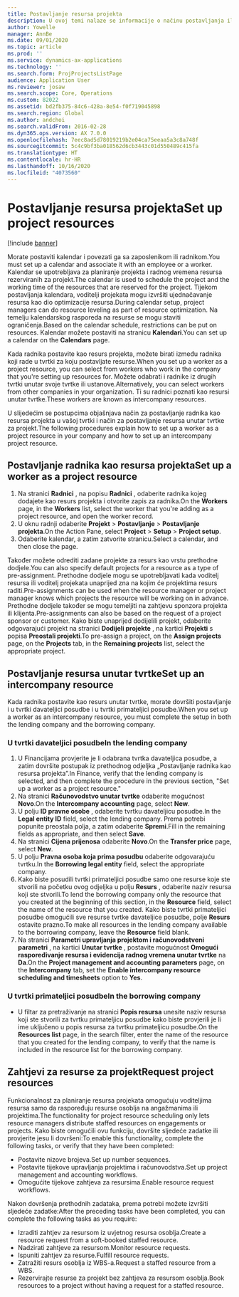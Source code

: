 ```yaml
---
title: Postavljanje resursa projekta
description: U ovoj temi nalaze se informacije o načinu postavljanja ili zahtijevanja resursa za projekt.
author: Yowelle
manager: AnnBe
ms.date: 09/01/2020
ms.topic: article
ms.prod: ''
ms.service: dynamics-ax-applications
ms.technology: ''
ms.search.form: ProjProjectsListPage
audience: Application User
ms.reviewer: josaw
ms.search.scope: Core, Operations
ms.custom: 82022
ms.assetid: bd2fb375-84c6-428a-8e54-f0f719045898
ms.search.region: Global
ms.author: andchoi
ms.search.validFrom: 2016-02-28
ms.dyn365.ops.version: AX 7.0.0
ms.openlocfilehash: 7eec8ad5d78019219b2e04ca75eeaa5a3c8a748f
ms.sourcegitcommit: 5c4c9bf3ba018562d6cb3443c01d550489c415fa
ms.translationtype: HT
ms.contentlocale: hr-HR
ms.lasthandoff: 10/16/2020
ms.locfileid: "4073560"
---
```

# <a name="set-up-project-resources"></a><span data-ttu-id="60663-103">Postavljanje resursa projekta</span><span class="sxs-lookup"><span data-stu-id="60663-103">Set up project resources</span></span>

[!include [banner](../includes/banner.md)]

<span data-ttu-id="60663-104">Morate postaviti kalendar i povezati ga sa zaposlenikom ili radnikom.</span><span class="sxs-lookup"><span data-stu-id="60663-104">You must set up a calendar and associate it with an employee or a worker.</span></span> <span data-ttu-id="60663-105">Kalendar se upotrebljava za planiranje projekta i radnog vremena resursa rezerviranih za projekt.</span><span class="sxs-lookup"><span data-stu-id="60663-105">The calendar is used to schedule the project and the working time of the resources that are reserved for the project.</span></span> <span data-ttu-id="60663-106">Tijekom postavljanja kalendara, voditelji projekata mogu izvršiti ujednačavanje resursa kao dio optimizacije resursa.</span><span class="sxs-lookup"><span data-stu-id="60663-106">During calendar setup, project managers can do resource leveling as part of resource optimization.</span></span> <span data-ttu-id="60663-107">Na temelju kalendarskog rasporeda na resurse se mogu staviti ograničenja.</span><span class="sxs-lookup"><span data-stu-id="60663-107">Based on the calendar schedule, restrictions can be put on resources.</span></span> <span data-ttu-id="60663-108">Kalendar možete postaviti na stranicu **Kalendari**.</span><span class="sxs-lookup"><span data-stu-id="60663-108">You can set up a calendar on the **Calendars** page.</span></span>

<span data-ttu-id="60663-109">Kada radnika postavite kao resurs projekta, možete birati između radnika koji rade u tvrtki za koju postavljate resurse.</span><span class="sxs-lookup"><span data-stu-id="60663-109">When you set up a worker as a project resource, you can select from workers who work in the company that you're setting up resources for.</span></span> <span data-ttu-id="60663-110">Možete odabrati i radnike iz drugih tvrtki unutar svoje tvrtke ili ustanove.</span><span class="sxs-lookup"><span data-stu-id="60663-110">Alternatively, you can select workers from other companies in your organization.</span></span> <span data-ttu-id="60663-111">Ti su radnici poznati kao resursi unutar tvrtke.</span><span class="sxs-lookup"><span data-stu-id="60663-111">These workers are known as intercompany resources.</span></span>

<span data-ttu-id="60663-112">U slijedećim se postupcima objašnjava način za postavljanje radnika kao resursa projekta u vašoj tvrtki i način za postavljanje resursa unutar tvrtke za projekt.</span><span class="sxs-lookup"><span data-stu-id="60663-112">The following procedures explain how to set up a worker as a project resource in your company and how to set up an intercompany project resource.</span></span>

## <a name="set-up-a-worker-as-a-project-resource"></a><span data-ttu-id="60663-113">Postavljanje radnika kao resursa projekta</span><span class="sxs-lookup"><span data-stu-id="60663-113">Set up a worker as a project resource</span></span>

1. <span data-ttu-id="60663-114">Na stranici **Radnici** , na popisu **Radnici** , odaberite radnika kojeg dodajete kao resurs projekta i otvorite zapis za radnika.</span><span class="sxs-lookup"><span data-stu-id="60663-114">On the **Workers** page, in the **Workers** list, select the worker that you're adding as a project resource, and open the worker record.</span></span>
2. <span data-ttu-id="60663-115">U oknu radnji odaberite **Projekt** &gt; **Postavljanje** &gt; **Postavljanje projekta**.</span><span class="sxs-lookup"><span data-stu-id="60663-115">On the Action Pane, select **Project** &gt; **Setup** &gt; **Project setup**.</span></span>
3. <span data-ttu-id="60663-116">Odaberite kalendar, a zatim zatvorite stranicu.</span><span class="sxs-lookup"><span data-stu-id="60663-116">Select a calendar, and then close the page.</span></span>

<span data-ttu-id="60663-117">Također možete odrediti zadane projekte za resurs kao vrstu prethodne dodjele.</span><span class="sxs-lookup"><span data-stu-id="60663-117">You can also specify default projects for a resource as a type of pre-assignment.</span></span> <span data-ttu-id="60663-118">Prethodne dodjele mogu se upotrebljavati kada voditelj resursa ili voditelj projekata unaprijed zna na kojim će projektima resurs raditi.</span><span class="sxs-lookup"><span data-stu-id="60663-118">Pre-assignments can be used when the resource manager or project manager knows which projects the resource will be working on in advance.</span></span> <span data-ttu-id="60663-119">Prethodne dodjele također se mogu temeljiti na zahtjevu sponzora projekta ili klijenta.</span><span class="sxs-lookup"><span data-stu-id="60663-119">Pre-assignments can also be based on the request of a project sponsor or customer.</span></span> <span data-ttu-id="60663-120">Kako biste unaprijed dodijelili projekt, odaberite odgovarajući projekt na stranici **Dodijeli projekte** , na kartici **Projekti** s popisa **Preostali projekti**.</span><span class="sxs-lookup"><span data-stu-id="60663-120">To pre-assign a project, on the **Assign projects** page, on the **Projects** tab, in the **Remaining projects** list, select the appropriate project.</span></span>

## <a name="set-up-an-intercompany-resource"></a><span data-ttu-id="60663-121">Postavljanje resursa unutar tvrtke</span><span class="sxs-lookup"><span data-stu-id="60663-121">Set up an intercompany resource</span></span>

<span data-ttu-id="60663-122">Kada radnika postavite kao resurs unutar tvrtke, morate dovršiti postavljanje i u tvrtki davateljici posudbe i u tvrtki primateljici posudbe.</span><span class="sxs-lookup"><span data-stu-id="60663-122">When you set up a worker as an intercompany resource, you must complete the setup in both the lending company and the borrowing company.</span></span>

### <a name="in-the-lending-company"></a><span data-ttu-id="60663-123">U tvrtki davateljici posudbe</span><span class="sxs-lookup"><span data-stu-id="60663-123">In the lending company</span></span>

1. <span data-ttu-id="60663-124">U Financijama provjerite je li odabrana tvrtka davateljica posudbe, a zatim dovršite postupak iz prethodnog odjeljka „Postavljanje radnika kao resursa projekta”.</span><span class="sxs-lookup"><span data-stu-id="60663-124">In Finance, verify that the lending company is selected, and then complete the procedure in the previous section, "Set up a worker as a project resource."</span></span>
2. <span data-ttu-id="60663-125">Na stranici **Računovodstvo unutar tvrtke** odaberite mogućnost **Novo**.</span><span class="sxs-lookup"><span data-stu-id="60663-125">On the **Intercompany accounting** page, select **New**.</span></span>
3. <span data-ttu-id="60663-126">U polju **ID pravne osobe** , odaberite tvrtku davateljicu posudbe.</span><span class="sxs-lookup"><span data-stu-id="60663-126">In the **Legal entity ID** field, select the lending company.</span></span> <span data-ttu-id="60663-127">Prema potrebi popunite preostala polja, a zatim odaberite **Spremi**.</span><span class="sxs-lookup"><span data-stu-id="60663-127">Fill in the remaining fields as appropriate, and then select **Save**.</span></span>
4. <span data-ttu-id="60663-128">Na stranici **Cijena prijenosa** odaberite **Novo**.</span><span class="sxs-lookup"><span data-stu-id="60663-128">On the **Transfer price** page, select **New**.</span></span>
5. <span data-ttu-id="60663-129">U polju **Pravna osoba koja prima posudbu** odaberite odgovarajuću tvrtku.</span><span class="sxs-lookup"><span data-stu-id="60663-129">In the **Borrowing legal entity** field, select the appropriate company.</span></span>
6. <span data-ttu-id="60663-130">Kako biste posudili tvrtki primateljici posudbe samo one resurse koje ste stvorili na početku ovog odjeljka u polju **Resurs** , odaberite naziv resursa koji ste stvorili.</span><span class="sxs-lookup"><span data-stu-id="60663-130">To lend the borrowing company only the resource that you created at the beginning of this section, in the **Resource** field, select the name of the resource that you created.</span></span> <span data-ttu-id="60663-131">Kako biste tvrtki primateljici posudbe omogućili sve resurse tvrtke davateljice posudbe, polje **Resurs** ostavite prazno.</span><span class="sxs-lookup"><span data-stu-id="60663-131">To make all resources in the lending company available to the borrowing company, leave the **Resource** field blank.</span></span>
7. <span data-ttu-id="60663-132">Na stranici **Parametri upravljanja projektom i računovodstveni parametri** , na kartici **Unutar tvrtke** , postavite mogućnost **Omogući raspoređivanje resursa i evidencija radnog vremena unutar tvrtke** na **Da**.</span><span class="sxs-lookup"><span data-stu-id="60663-132">On the **Project management and accounting parameters** page, on the **Intercompany** tab, set the **Enable intercompany resource scheduling and timesheets** option to **Yes**.</span></span>

### <a name="in-the-borrowing-company"></a><span data-ttu-id="60663-133">U tvrtki primateljici posudbe</span><span class="sxs-lookup"><span data-stu-id="60663-133">In the borrowing company</span></span>

- <span data-ttu-id="60663-134">U filtar za pretraživanje na stranici **Popis resursa** unesite naziv resursa koji ste stvorili za tvrtku primateljicu posudbe kako biste provjerili je li ime uključeno u popis resursa za tvrtku primateljicu posudbe.</span><span class="sxs-lookup"><span data-stu-id="60663-134">On the **Resources list** page, in the search filter, enter the name of the resource that you created for the lending company, to verify that the name is included in the resource list for the borrowing company.</span></span>

## <a name="request-project-resources"></a><span data-ttu-id="60663-135">Zahtjevi za resurse za projekt</span><span class="sxs-lookup"><span data-stu-id="60663-135">Request project resources</span></span>
<span data-ttu-id="60663-136">Funkcionalnost za planiranje resursa projekata omogućuju voditeljima resursa samo da raspoređuju resurse osoblja na angažmanima ili projektima.</span><span class="sxs-lookup"><span data-stu-id="60663-136">The functionality for project resource scheduling only lets resource managers distribute staffed resources on engagements or projects.</span></span> <span data-ttu-id="60663-137">Kako biste omogućili ovu funkciju, dovršite sljedeće zadatke ili provjerite jesu li dovršeni:</span><span class="sxs-lookup"><span data-stu-id="60663-137">To enable this functionality, complete the following tasks, or verify that they have been completed:</span></span>

- <span data-ttu-id="60663-138">Postavite nizove brojeva.</span><span class="sxs-lookup"><span data-stu-id="60663-138">Set up number sequences.</span></span>
- <span data-ttu-id="60663-139">Postavite tijekove upravljanja projektima i računovodstva.</span><span class="sxs-lookup"><span data-stu-id="60663-139">Set up project management and accounting workflows.</span></span>
- <span data-ttu-id="60663-140">Omogućite tijekove zahtjeva za resursima.</span><span class="sxs-lookup"><span data-stu-id="60663-140">Enable resource request workflows.</span></span>

<span data-ttu-id="60663-141">Nakon dovršenja prethodnih zadataka, prema potrebi možete izvršiti sljedeće zadatke:</span><span class="sxs-lookup"><span data-stu-id="60663-141">After the preceding tasks have been completed, you can complete the following tasks as you require:</span></span>

- <span data-ttu-id="60663-142">Izraditi zahtjev za resursom iz uvjetnog resursa osoblja.</span><span class="sxs-lookup"><span data-stu-id="60663-142">Create a resource request from a soft-booked staffed resource.</span></span>
- <span data-ttu-id="60663-143">Nadzirati zahtjeve za resursom.</span><span class="sxs-lookup"><span data-stu-id="60663-143">Monitor resource requests.</span></span>
- <span data-ttu-id="60663-144">Ispuniti zahtjev za resurse.</span><span class="sxs-lookup"><span data-stu-id="60663-144">Fulfill resource requests.</span></span>
- <span data-ttu-id="60663-145">Zatražiti resurs osoblja iz WBS-a.</span><span class="sxs-lookup"><span data-stu-id="60663-145">Request a staffed resource from a WBS.</span></span>
- <span data-ttu-id="60663-146">Rezervirajte resurse za projekt bez zahtjeva za resursom osoblja.</span><span class="sxs-lookup"><span data-stu-id="60663-146">Book resources to a project without having a request for a staffed resource.</span></span>
